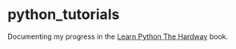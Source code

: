 python_tutorials
================
Documenting my progress in the [Learn Python The Hardway](http://learnpythonthehardway.org/) book. 
